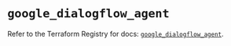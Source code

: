 # `google_dialogflow_agent`

Refer to the Terraform Registry for docs: [`google_dialogflow_agent`](https://registry.terraform.io/providers/hashicorp/google/5.23.0/docs/resources/dialogflow_agent).
